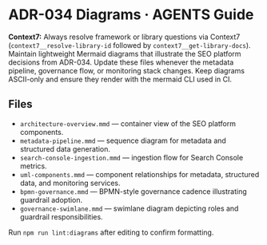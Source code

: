 # ADR-034 Diagrams · AGENTS Guide

**Context7:** Always resolve framework or library questions via Context7 (`context7__resolve-library-id` followed by `context7__get-library-docs`).
Maintain lightweight Mermaid diagrams that illustrate the SEO platform decisions from ADR-034. Update these files whenever the metadata pipeline, governance flow, or monitoring stack changes. Keep diagrams ASCII-only and ensure they render with the mermaid CLI used in CI.

## Files

- `architecture-overview.mmd` — container view of the SEO platform components.
- `metadata-pipeline.mmd` — sequence diagram for metadata and structured data generation.
- `search-console-ingestion.mmd` — ingestion flow for Search Console metrics.
- `uml-components.mmd` — component relationships for metadata, structured data, and monitoring services.
- `bpmn-governance.mmd` — BPMN-style governance cadence illustrating guardrail adoption.
- `governance-swimlane.mmd` — swimlane diagram depicting roles and guardrail responsibilities.

Run `npm run lint:diagrams` after editing to confirm formatting.
